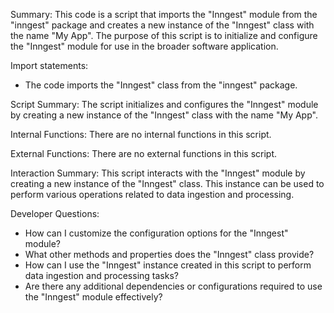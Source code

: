 Summary:
This code is a script that imports the "Inngest" module from the "inngest" package and creates a new instance of the "Inngest" class with the name "My App". The purpose of this script is to initialize and configure the "Inngest" module for use in the broader software application.

Import statements:
- The code imports the "Inngest" class from the "inngest" package.

Script Summary:
The script initializes and configures the "Inngest" module by creating a new instance of the "Inngest" class with the name "My App".

Internal Functions:
There are no internal functions in this script.

External Functions:
There are no external functions in this script.

Interaction Summary:
This script interacts with the "Inngest" module by creating a new instance of the "Inngest" class. This instance can be used to perform various operations related to data ingestion and processing.

Developer Questions:
- How can I customize the configuration options for the "Inngest" module?
- What other methods and properties does the "Inngest" class provide?
- How can I use the "Inngest" instance created in this script to perform data ingestion and processing tasks?
- Are there any additional dependencies or configurations required to use the "Inngest" module effectively?